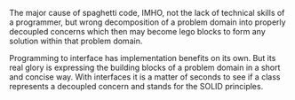 The major cause of spaghetti code, IMHO, not the lack of technical skills of a programmer, but wrong decomposition of a problem domain into properly decoupled concerns which then may become lego blocks to form any solution within that problem domain.

Programming to interface has implementation benefits on its own. But its real glory is expressing the building blocks of a problem domain in a short and concise way. With interfaces it is a matter of seconds to see if a class represents a decoupled concern and stands for the SOLID principles.